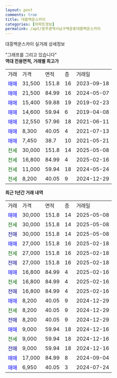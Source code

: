 ```yaml
---
layout: post
comments: true
title: 대흥백운스카이
categories: [아파트정보]
permalink: /apt/광주광역시남구백운동대흥백운스카이
---
```


대흥백운스카이 실거래 상세정보

<script type="text/javascript">
  google.charts.load('current', {'packages':['line', 'corechart']});
  google.charts.setOnLoadCallback(drawChart);

  function drawChart() {
    var data = new google.visualization.DataTable();
    data.addColumn('date', '거래일');
    data.addColumn('number', "매매");
    data.addColumn('number', "전세");
    data.addColumn('number', "전매");

    data.addRows([[new Date(Date.parse("2025-05-08")), 30000, null, null], [new Date(Date.parse("2025-05-08")), null, 30000, null], [new Date(Date.parse("2025-05-08")), null, null, 30000], [new Date(Date.parse("2025-02-18")), 27000, null, null], [new Date(Date.parse("2025-02-18")), null, 27000, null], [new Date(Date.parse("2025-02-18")), null, null, 27000], [new Date(Date.parse("2025-02-16")), 16800, null, null], [new Date(Date.parse("2025-02-16")), null, 16800, null], [new Date(Date.parse("2025-02-16")), null, null, 16800], [new Date(Date.parse("2024-12-29")), 8200, null, null], [new Date(Date.parse("2024-12-29")), null, 8200, null], [new Date(Date.parse("2024-12-29")), null, null, 8200], [new Date(Date.parse("2024-12-16")), 9000, null, null], [new Date(Date.parse("2024-12-16")), null, 9000, null], [new Date(Date.parse("2024-12-16")), null, null, 9000], [new Date(Date.parse("2024-09-04")), 17000, null, null], [new Date(Date.parse("2024-07-24")), 6950, null, null]]);

    var options = {
      hAxis: {
        format: 'yyyy/MM/dd'
      },    
      lineWidth: 0,
      pointsVisible: true,    
      title: '최근 1년간 유형별 실거래가 분포',
      legend: { position: 'bottom' }
    };

    var formatter = new google.visualization.NumberFormat({pattern:'###,###'} );
    formatter.format(data, 1);
    formatter.format(data, 2);
    
    setTimeout(function() {
        var chart = new google.visualization.LineChart(document.getElementById('columnchart_material'));
        chart.draw(data, (options));
        document.getElementById('loading').style.display = 'none';
    }, 200);
  }
</script>


<div id="loading" style="z-index:20; display: block; margin-left: 0px">"그래프를 그리고 있습니다"</div>
<div id="columnchart_material" style="width: 95%; margin-left: 0px; display: block"></div>
<!-- contents start -->
<b>역대 전용면적, 거래별 최고가</b>
<table class="sortable">
    <tr>
      <td>거래</td>
      <td>가격</td>
      <td>면적</td>
      <td>층</td>
      <td>거래일</td>
    </tr>
        <tr>
          <td><a style="color: blue">매매</a></td>
          <td>31,500</td>
          <td>151.8</td>
          <td>16</td>
          <td>2023-09-18</td>
        </tr>            <tr>
          <td><a style="color: blue">매매</a></td>
          <td>21,500</td>
          <td>84.99</td>
          <td>16</td>
          <td>2024-05-07</td>
        </tr>            <tr>
          <td><a style="color: blue">매매</a></td>
          <td>15,400</td>
          <td>59.88</td>
          <td>19</td>
          <td>2019-02-23</td>
        </tr>            <tr>
          <td><a style="color: blue">매매</a></td>
          <td>14,600</td>
          <td>59.94</td>
          <td>6</td>
          <td>2019-04-08</td>
        </tr>            <tr>
          <td><a style="color: blue">매매</a></td>
          <td>12,550</td>
          <td>57.96</td>
          <td>18</td>
          <td>2021-06-11</td>
        </tr>            <tr>
          <td><a style="color: blue">매매</a></td>
          <td>8,300</td>
          <td>40.05</td>
          <td>4</td>
          <td>2021-07-13</td>
        </tr>            <tr>
          <td><a style="color: blue">매매</a></td>
          <td>7,450</td>
          <td>38.7</td>
          <td>10</td>
          <td>2021-05-21</td>
        </tr>        
        <tr>
              <td><a style="color: darkgreen">전세</a></td>
              <td>30,000</td>
              <td>151.8</td>
              <td>14</td>
              <td>2025-05-08</td>
            </tr>            <tr>
              <td><a style="color: darkgreen">전세</a></td>
              <td>16,800</td>
              <td>84.99</td>
              <td>4</td>
              <td>2025-02-16</td>
            </tr>            <tr>
              <td><a style="color: darkgreen">전세</a></td>
              <td>11,000</td>
              <td>59.94</td>
              <td>18</td>
              <td>2024-05-24</td>
            </tr>            <tr>
              <td><a style="color: darkgreen">전세</a></td>
              <td>8,200</td>
              <td>40.05</td>
              <td>9</td>
              <td>2024-12-29</td>
            </tr>        
    
</table>

<b>최근 1년간 거래 내역</b>

<table class="sortable">
    <tr>
      <td>거래</td>
      <td>가격</td>
      <td>면적</td>
      <td>층</td>
      <td>거래일</td>
    </tr>
    <tr>
      <td><a style="color: blue">매매</a></td>
      <td>30,000</td>
      <td>151.8</td>
      <td>14</td>
      <td>2025-05-08</td>
    </tr>          <tr>
      <td><a style="color: darkgreen">전세</a></td>
      <td>30,000</td>
      <td>151.8</td>
      <td>14</td>
      <td>2025-05-08</td>
    </tr>          <tr>
      <td><a style="color: darkblue">전매</a></td>
      <td>30,000</td>
      <td>151.8</td>
      <td>14</td>
      <td>2025-05-08</td>
    </tr>          <tr>
      <td><a style="color: blue">매매</a></td>
      <td>27,000</td>
      <td>151.8</td>
      <td>16</td>
      <td>2025-02-18</td>
    </tr>          <tr>
      <td><a style="color: darkgreen">전세</a></td>
      <td>27,000</td>
      <td>151.8</td>
      <td>16</td>
      <td>2025-02-18</td>
    </tr>          <tr>
      <td><a style="color: darkblue">전매</a></td>
      <td>27,000</td>
      <td>151.8</td>
      <td>16</td>
      <td>2025-02-18</td>
    </tr>          <tr>
      <td><a style="color: blue">매매</a></td>
      <td>16,800</td>
      <td>84.99</td>
      <td>4</td>
      <td>2025-02-16</td>
    </tr>          <tr>
      <td><a style="color: darkgreen">전세</a></td>
      <td>16,800</td>
      <td>84.99</td>
      <td>4</td>
      <td>2025-02-16</td>
    </tr>          <tr>
      <td><a style="color: darkblue">전매</a></td>
      <td>16,800</td>
      <td>84.99</td>
      <td>4</td>
      <td>2025-02-16</td>
    </tr>          <tr>
      <td><a style="color: blue">매매</a></td>
      <td>8,200</td>
      <td>40.05</td>
      <td>9</td>
      <td>2024-12-29</td>
    </tr>          <tr>
      <td><a style="color: darkgreen">전세</a></td>
      <td>8,200</td>
      <td>40.05</td>
      <td>9</td>
      <td>2024-12-29</td>
    </tr>          <tr>
      <td><a style="color: darkblue">전매</a></td>
      <td>8,200</td>
      <td>40.05</td>
      <td>9</td>
      <td>2024-12-29</td>
    </tr>          <tr>
      <td><a style="color: blue">매매</a></td>
      <td>9,000</td>
      <td>59.94</td>
      <td>18</td>
      <td>2024-12-16</td>
    </tr>          <tr>
      <td><a style="color: darkgreen">전세</a></td>
      <td>9,000</td>
      <td>59.94</td>
      <td>18</td>
      <td>2024-12-16</td>
    </tr>          <tr>
      <td><a style="color: darkblue">전매</a></td>
      <td>9,000</td>
      <td>59.94</td>
      <td>18</td>
      <td>2024-12-16</td>
    </tr>          <tr>
      <td><a style="color: blue">매매</a></td>
      <td>17,000</td>
      <td>84.99</td>
      <td>8</td>
      <td>2024-09-04</td>
    </tr>          <tr>
      <td><a style="color: blue">매매</a></td>
      <td>6,950</td>
      <td>40.05</td>
      <td>3</td>
      <td>2024-07-24</td>
    </tr>      </table>
<!-- contents end -->    


